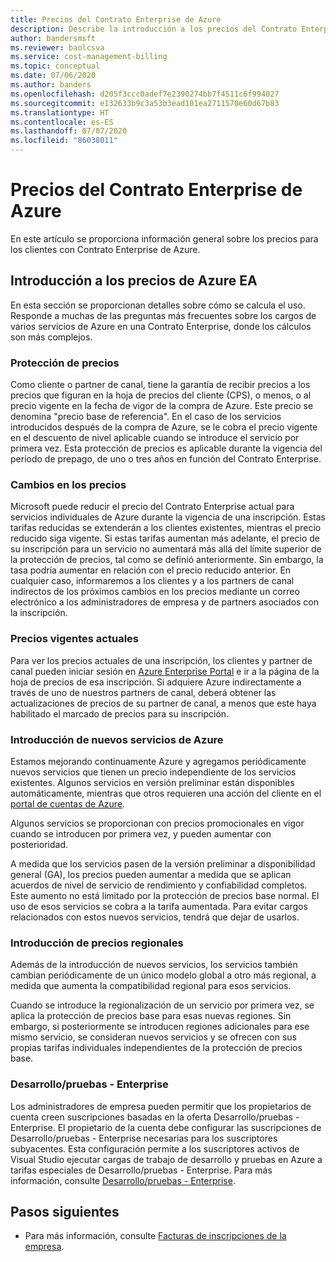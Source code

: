 ```yaml
---
title: Precios del Contrato Enterprise de Azure
description: Describe la introducción a los precios del Contrato Enterprise de Azure
author: bandersmsft
ms.reviewer: baolcsva
ms.service: cost-management-billing
ms.topic: conceptual
ms.date: 07/06/2020
ms.author: banders
ms.openlocfilehash: d205f3ccc0adef7e2390274bb7f4511c6f994027
ms.sourcegitcommit: e132633b9c3a53b3ead101ea2711570e60d67b83
ms.translationtype: HT
ms.contentlocale: es-ES
ms.lasthandoff: 07/07/2020
ms.locfileid: "86038011"
---
```

# <a name="azure-ea-pricing"></a>Precios del Contrato Enterprise de Azure

En este artículo se proporciona información general sobre los precios para los clientes con Contrato Enterprise de Azure.

## <a name="azure-ea-pricing-overview"></a>Introducción a los precios de Azure EA

En esta sección se proporcionan detalles sobre cómo se calcula el uso. Responde a muchas de las preguntas más frecuentes sobre los cargos de varios servicios de Azure en una Contrato Enterprise, donde los cálculos son más complejos.

### <a name="price-protection"></a>Protección de precios

Como cliente o partner de canal, tiene la garantía de recibir precios a los precios que figuran en la hoja de precios del cliente (CPS), o menos, o al precio vigente en la fecha de vigor de la compra de Azure. Este precio se denomina "precio base de referencia". En el caso de los servicios introducidos después de la compra de Azure, se le cobra el precio vigente en el descuento de nivel aplicable cuando se introduce el servicio por primera vez. Esta protección de precios es aplicable durante la vigencia del período de prepago, de uno o tres años en función del Contrato Enterprise.

### <a name="price-changes"></a>Cambios en los precios

Microsoft puede reducir el precio del Contrato Enterprise actual para servicios individuales de Azure durante la vigencia de una inscripción. Estas tarifas reducidas se extenderán a los clientes existentes, mientras el precio reducido siga vigente. Si estas tarifas aumentan más adelante, el precio de su inscripción para un servicio no aumentará más allá del límite superior de la protección de precios, tal como se definió anteriormente. Sin embargo, la tasa podría aumentar en relación con el precio reducido anterior. En cualquier caso, informaremos a los clientes y a los partners de canal indirectos de los próximos cambios en los precios mediante un correo electrónico a los administradores de empresa y de partners asociados con la inscripción.

### <a name="current-effective-pricing"></a>Precios vigentes actuales

Para ver los precios actuales de una inscripción, los clientes y partner de canal pueden iniciar sesión en [Azure Enterprise Portal](https://ea.azure.com/) e ir a la página de la hoja de precios de esa inscripción. Si adquiere Azure indirectamente a través de uno de nuestros partners de canal, deberá obtener las actualizaciones de precios de su partner de canal, a menos que este haya habilitado el marcado de precios para su inscripción.

### <a name="introduction-of-new-azure-services"></a>Introducción de nuevos servicios de Azure

Estamos mejorando continuamente Azure y agregamos periódicamente nuevos servicios que tienen un precio independiente de los servicios existentes. Algunos servicios en versión preliminar están disponibles automáticamente, mientras que otros requieren una acción del cliente en el [portal de cuentas de Azure](https://account.windowsazure.com/PreviewFeatures).

Algunos servicios se proporcionan con precios promocionales en vigor cuando se introducen por primera vez, y pueden aumentar con posterioridad.

A medida que los servicios pasen de la versión preliminar a disponibilidad general (GA), los precios pueden aumentar a medida que se aplican acuerdos de nivel de servicio de rendimiento y confiabilidad completos. Este aumento no está limitado por la protección de precios base normal. El uso de esos servicios se cobra a la tarifa aumentada. Para evitar cargos relacionados con estos nuevos servicios, tendrá que dejar de usarlos.

### <a name="introduction-of-regional-pricing"></a>Introducción de precios regionales

Además de la introducción de nuevos servicios, los servicios también cambian periódicamente de un único modelo global a otro más regional, a medida que aumenta la compatibilidad regional para esos servicios.

Cuando se introduce la regionalización de un servicio por primera vez, se aplica la protección de precios base para esas nuevas regiones. Sin embargo, si posteriormente se introducen regiones adicionales para ese mismo servicio, se consideran nuevos servicios y se ofrecen con sus propias tarifas individuales independientes de la protección de precios base.

### <a name="enterprise-devtest"></a>Desarrollo/pruebas - Enterprise

Los administradores de empresa pueden permitir que los propietarios de cuenta creen suscripciones basadas en la oferta Desarrollo/pruebas - Enterprise. El propietario de la cuenta debe configurar las suscripciones de Desarrollo/pruebas - Enterprise necesarias para los suscriptores subyacentes. Esta configuración permite a los suscriptores activos de Visual Studio ejecutar cargas de trabajo de desarrollo y pruebas en Azure a tarifas especiales de Desarrollo/pruebas - Enterprise. Para más información, consulte [Desarrollo/pruebas - Enterprise](https://azure.microsoft.com/offers/ms-azr-0148p/).

## <a name="next-steps"></a>Pasos siguientes

- Para más información, consulte [Facturas de inscripciones de la empresa](ea-portal-enrollment-invoices.md).